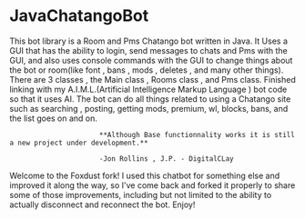 # JavaChatangoBot

This bot library is a Room and Pms Chatango bot written in Java. It Uses a GUI that has the ability to login, send messages to chats and Pms with the GUI, and also uses console commands with the GUI to change things about the bot or room(like font , bans , mods , deletes , and many other things). There are 3 classes , the Main class , Rooms class , and Pms class. Finished linking with my A.I.M.L.(Artificial Intelligence Markup Language ) bot code so that it uses AI. The bot can do all things related to using a Chatango site such as searching , posting, getting mods, premium, wl, blocks, bans, and the list goes on and on.
                          
                          **Although Base functionnality works it is still a new project under development.**
                          
                          -Jon Rollins , J.P. - DigitalCLay

Welcome to the Foxdust fork!  I used this chatbot for something else and improved it along the way, so I've come back and forked it properly to share some of those improvements, including but not limited to the ability to actually disconnect and reconnect the bot.  Enjoy!
